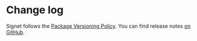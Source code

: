 # Change log

Signet follows the [Package Versioning Policy](https://pvp.haskell.org). You can
find release notes [on GitHub](https://github.com/MercuryTechnologies/signet/releases).
